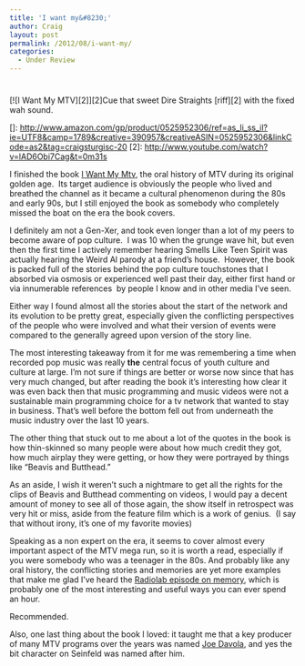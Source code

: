 ```yaml
---
title: 'I want my&#8230;'
author: Craig
layout: post
permalink: /2012/08/i-want-my/
categories:
  - Under Review
---
```

# 

[![I Want My MTV][2]][2]Cue that sweet Dire Straights [riff][2] with the fixed wah sound.

 []: http://www.amazon.com/gp/product/0525952306/ref=as_li_ss_il?ie=UTF8&camp=1789&creative=390957&creativeASIN=0525952306&linkCode=as2&tag=craigsturgisc-20
 [2]: http://www.youtube.com/watch?v=lAD6Obi7Cag&t=0m31s

I finished the book [I Want My Mtv][3], the oral history of MTV during its original golden age.  Its target audience is obviously the people who lived and breathed the channel as it became a cultural phenomenon during the 80s and early 90s, but I still enjoyed the book as somebody who completely missed the boat on the era the book covers.

 [3]: http://www.amazon.com/gp/product/0525952306/ref=as_li_ss_il?ie=UTF8&camp=1789&creative=390957&creativeASIN=0525952306&linkCode=as2&tag=craigsturgisc-20

I definitely am not a Gen-Xer, and took even longer than a lot of my peers to become aware of pop culture.  I was 10 when the grunge wave hit, but even then the first time I actively remember hearing Smells Like Teen Spirit was actually hearing the Weird Al parody at a friend’s house.  However, the book is packed full of the stories behind the pop culture touchstones that I absorbed via osmosis or experienced well past their day, either first hand or via innumerable references  by people I know and in other media I’ve seen.

Either way I found almost all the stories about the start of the network and its evolution to be pretty great, especially given the conflicting perspectives of the people who were involved and what their version of events were compared to the generally agreed upon version of the story line.

The most interesting takeaway from it for me was remembering a time when recorded pop music was really **the** central focus of youth culture and culture at large. I’m not sure if things are better or worse now since that has very much changed, but after reading the book it’s interesting how clear it was even back then that music programming and music videos were not a sustainable main programming choice for a tv network that wanted to stay in business. That’s well before the bottom fell out from underneath the music industry over the last 10 years.

The other thing that stuck out to me about a lot of the quotes in the book is how thin-skinned so many people were about how much credit they got, how much airplay they were getting, or how they were portrayed by things like “Beavis and Butthead.”

As an aside, I wish it weren’t such a nightmare to get all the rights for the clips of Beavis and Butthead commenting on videos, I would pay a decent amount of money to see all of those again, the show itself in retrospect was very hit or miss, aside from the feature film which is a work of genius.  (I say that without irony, it’s one of my favorite movies)

Speaking as a non expert on the era, it seems to cover almost every important aspect of the MTV mega run, so it is worth a read, especially if you were somebody who was a teenager in the 80s. And probably like any oral history, the conflicting stories and memories are yet more examples that make me glad I’ve heard the [Radiolab episode on memory][4], which is probably one of the most interesting and useful ways you can ever spend an hour.

 [4]: http://www.radiolab.org/2007/jun/07/

Recommended.

Also, one last thing about the book I loved: it taught me that a key producer of many MTV programs over the years was named [Joe Davola][5], and yes the bit character on Seinfeld was named after him.

 [5]: http://en.wikipedia.org/wiki/Joe_Davola_(TV_producer)